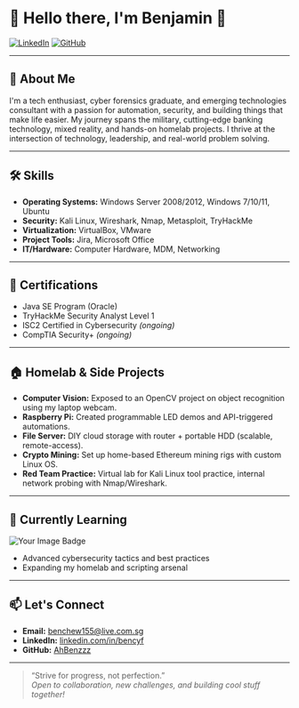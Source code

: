 # 👋 Hello there, I'm Benjamin 👋

[![LinkedIn](https://img.shields.io/badge/-LinkedIn-blue?logo=linkedin&style=flat-square)](https://www.linkedin.com/in/bencyf/)
[![GitHub](https://img.shields.io/badge/-GitHub-black?logo=github&style=flat-square)](https://github.com/AhBenzzz)

---

## 🚀 About Me

I'm a tech enthusiast, cyber forensics graduate, and emerging technologies consultant with a passion for automation, security, and building things that make life easier. My journey spans the military, cutting-edge banking technology, mixed reality, and hands-on homelab projects. I thrive at the intersection of technology, leadership, and real-world problem solving.

---

## 🛠️ Skills

- **Operating Systems:** Windows Server 2008/2012, Windows 7/10/11, Ubuntu
- **Security:** Kali Linux, Wireshark, Nmap, Metasploit, TryHackMe
- **Virtualization:** VirtualBox, VMware
- **Project Tools:** Jira, Microsoft Office
- **IT/Hardware:** Computer Hardware, MDM, Networking

---

## 📜 Certifications

- Java SE Program (Oracle)
- TryHackMe Security Analyst Level 1
- ISC2 Certified in Cybersecurity *(ongoing)*
- CompTIA Security+ *(ongoing)*

---

## 🏠 Homelab & Side Projects

- **Computer Vision:** Exposed to an OpenCV project on object recognition using my laptop webcam.
- **Raspberry Pi:** Created programmable LED demos and API-triggered automations.
- **File Server:** DIY cloud storage with router + portable HDD (scalable, remote-access).
- **Crypto Mining:** Set up home-based Ethereum mining rigs with custom Linux OS.
- **Red Team Practice:** Virtual lab for Kali Linux tool practice, internal network probing with Nmap/Wireshark.

---

## 🌱 Currently Learning
<img src="https://tryhackme-badges.s3.amazonaws.com/SunKyu.png" alt="Your Image Badge" />

- Advanced cybersecurity tactics and best practices
- Expanding my homelab and scripting arsenal

---

## 📫 Let's Connect

- **Email:** benchew155@live.com.sg
- **LinkedIn:** [linkedin.com/in/bencyf](https://www.linkedin.com/in/bencyf/)
- **GitHub:** [AhBenzzz](https://github.com/AhBenzzz)

---

> “Strive for progress, not perfection.”  
> *Open to collaboration, new challenges, and building cool stuff together!*
